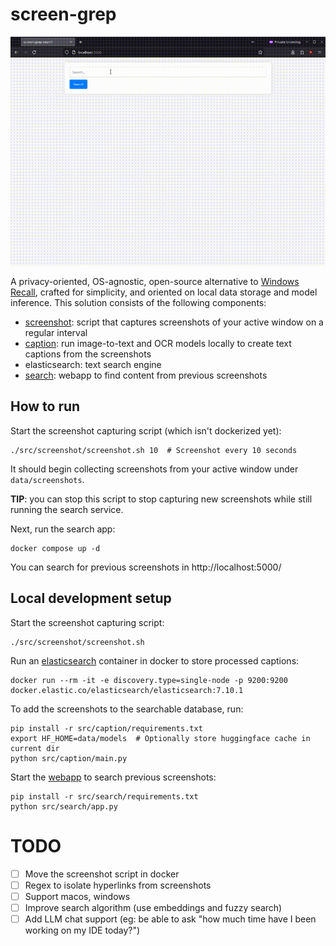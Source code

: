 # screen-grep

<p align="center">
  <img src="assets/app.gif" />
</p>

A privacy-oriented, OS-agnostic, open-source alternative
to [Windows Recall](https://support.microsoft.com/en-us/windows/retrace-your-steps-with-recall-aa03f8a0-a78b-4b3e-b0a1-2eb8ac48701c),
crafted for simplicity, and oriented on local data storage and model inference. This solution consists of the following
components:

* [screenshot](src/screenshot): script that captures screenshots of your active window on a regular interval
* [caption](src/caption): run image-to-text and OCR models locally to create text captions from the screenshots
* elasticsearch: text search engine
* [search](src/search): webapp to find content from previous screenshots

## How to run

Start the screenshot capturing script (which isn't dockerized yet):

```shell
./src/screenshot/screenshot.sh 10  # Screenshot every 10 seconds
```

It should begin collecting screenshots from your active window under `data/screenshots`.

**TIP**: you can stop this script to stop capturing new screenshots while still running the search service.

Next, run the search app:

```shell
docker compose up -d
```

You can search for previous screenshots in http://localhost:5000/

## Local development setup

Start the screenshot capturing script:

```shell
./src/screenshot/screenshot.sh
```

Run an [elasticsearch](https://www.elastic.co/elasticsearch) container in docker to store processed captions:

```shell
docker run --rm -it -e discovery.type=single-node -p 9200:9200 docker.elastic.co/elasticsearch/elasticsearch:7.10.1
```

To add the screenshots to the searchable database, run:

```shell
pip install -r src/caption/requirements.txt
export HF_HOME=data/models  # Optionally store huggingface cache in current dir
python src/caption/main.py
```

Start the [webapp](http://127.0.0.1:5000) to search previous screenshots:

```shell
pip install -r src/search/requirements.txt
python src/search/app.py
```

# TODO

- [ ] Move the screenshot script in docker
- [ ] Regex to isolate hyperlinks from screenshots
- [ ] Support macos, windows
- [ ] Improve search algorithm (use embeddings and fuzzy search)
- [ ] Add LLM chat support (eg: be able to ask "how much time have I been working on my IDE today?")
